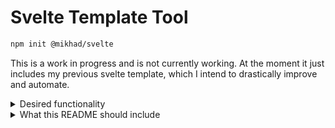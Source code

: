 # Svelte Template Tool

```bash
npm init @mikhad/svelte
```

This is a work in progress and is not currently working. At the moment it just includes my previous svelte template, which I intend to drastically improve and automate.
<br>

<details>
	<summary>Desired functionality</summary>

- CLI That asks you:
  - Do you want a svelte or sveltekit application?
  - Do you want to use TypeScript?
  - Do you want to use SCSS?
  - Do you want a skeleton or starter app?
  - Do you want a github action to deploy to github pages for you?

- Dependabot on the github repo to keep the dependencies up to date
- Action to deploy to NPM
- The stuff that the regular sveltekit init asks you (Prettier, EsLint etc.)
</details>
<details>
	<summary>What this README should include</summary>

- A description of your package and what it does.
- How other users can install the package to use it in their project.
- How to use the package in a project. Give examples of code explaining the usage.
- How others can contribute to your package. If you expect other developers to contribute to this project, definitely include this in your README.
- The license used by the package.
</details>